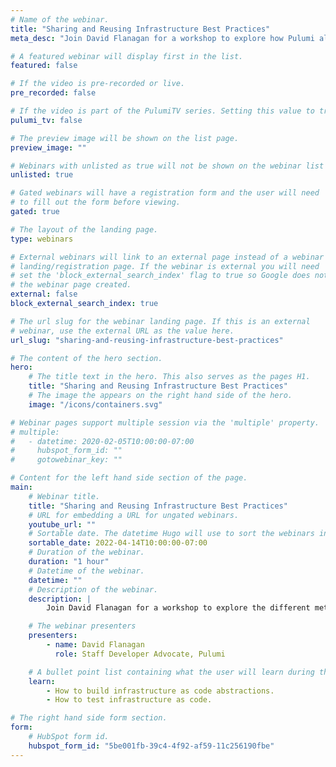 ```yaml
---
# Name of the webinar.
title: "Sharing and Reusing Infrastructure Best Practices"
meta_desc: "Join David Flanagan for a workshop to explore how Pulumi allows you to build your own abstractions and keep your code clean, understandable, and testable."

# A featured webinar will display first in the list.
featured: false

# If the video is pre-recorded or live.
pre_recorded: false

# If the video is part of the PulumiTV series. Setting this value to true will list the video in the "PulumiTV" section.
pulumi_tv: false

# The preview image will be shown on the list page.
preview_image: ""

# Webinars with unlisted as true will not be shown on the webinar list
unlisted: true

# Gated webinars will have a registration form and the user will need
# to fill out the form before viewing.
gated: true

# The layout of the landing page.
type: webinars

# External webinars will link to an external page instead of a webinar
# landing/registration page. If the webinar is external you will need
# set the 'block_external_search_index' flag to true so Google does not index
# the webinar page created.
external: false
block_external_search_index: true

# The url slug for the webinar landing page. If this is an external
# webinar, use the external URL as the value here.
url_slug: "sharing-and-reusing-infrastructure-best-practices"

# The content of the hero section.
hero:
    # The title text in the hero. This also serves as the pages H1.
    title: "Sharing and Reusing Infrastructure Best Practices"
    # The image the appears on the right hand side of the hero.
    image: "/icons/containers.svg"

# Webinar pages support multiple session via the 'multiple' property.
# multiple:
#   - datetime: 2020-02-05T10:00:00-07:00
#     hubspot_form_id: ""
#     gotowebinar_key: ""

# Content for the left hand side section of the page.
main:
    # Webinar title.
    title: "Sharing and Reusing Infrastructure Best Practices"
    # URL for embedding a URL for ungated webinars.
    youtube_url: ""
    # Sortable date. The datetime Hugo will use to sort the webinars in date order.
    sortable_date: 2022-04-14T10:00:00-07:00
    # Duration of the webinar.
    duration: "1 hour"
    # Datetime of the webinar.
    datetime: ""
    # Description of the webinar.
    description: |
        Join David Flanagan for a workshop to explore the different methods that Pulumi provides to allow you to build your own abstractions and keep your code clean, understandable, and testable.

    # The webinar presenters
    presenters:
        - name: David Flanagan
          role: Staff Developer Advocate, Pulumi

    # A bullet point list containing what the user will learn during the webinar.
    learn:
        - How to build infrastructure as code abstractions.
        - How to test infrastructure as code.

# The right hand side form section.
form:
    # HubSpot form id.
    hubspot_form_id: "5be001fb-39c4-4f92-af59-11c256190fbe"
---
```

